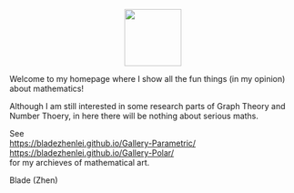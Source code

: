 <p align="center"><img src= "https://user-images.githubusercontent.com/66701331/182988392-6dc55f54-b27b-414b-a433-48f172b1209d.png" width="100" height="100" ></p>


Welcome to my homepage where I show all the fun things (in my opinion) about mathematics!

Although I am still interested in some research parts of Graph Theory and Number Thoery, in here there will be nothing about serious maths.

See 
<br/>
https://bladezhenlei.github.io/Gallery-Parametric/
<br/>
https://bladezhenlei.github.io/Gallery-Polar/
<br/>
for my archieves of mathematical art.

Blade (Zhen) <br/>
